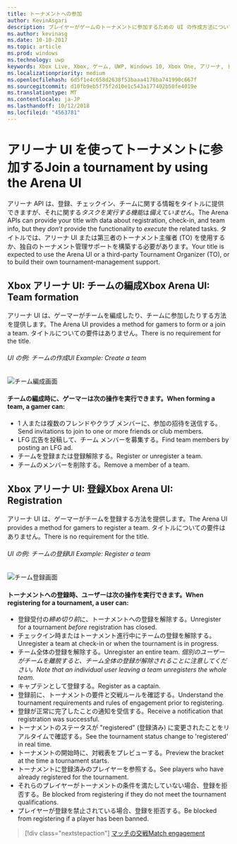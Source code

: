 ```yaml
---
title: トーナメントへの参加
author: KevinAsgari
description: プレイヤーがゲームのトーナメントに参加するための UI の作成方法について説明します。
ms.author: kevinasg
ms.date: 10-10-2017
ms.topic: article
ms.prod: windows
ms.technology: uwp
keywords: Xbox Live, Xbox, ゲーム, UWP, Windows 10, Xbox One, アリーナ, トーナメント, UX
ms.localizationpriority: medium
ms.openlocfilehash: 6d5f1e4c658d2638f53baaa4176ba741990c667f
ms.sourcegitcommit: d10fb9eb5f75f2d10e1c543a177402b50fe4019e
ms.translationtype: MT
ms.contentlocale: ja-JP
ms.lasthandoff: 10/12/2018
ms.locfileid: "4563781"
---
```

# <a name="join-a-tournament-by-using-the-arena-ui"></a><span data-ttu-id="e1480-104">アリーナ UI を使ってトーナメントに参加する</span><span class="sxs-lookup"><span data-stu-id="e1480-104">Join a tournament by using the Arena UI</span></span>

<span data-ttu-id="e1480-105">アリーナ API は、登録、チェックイン、チームに関する情報をタイトルに提供できますが、それに関する*タスクを実行する機能*は*備えていません*。</span><span class="sxs-lookup"><span data-stu-id="e1480-105">The Arena APIs can provide your title with data about registration, check-in, and team info, but they *don’t* provide the functionality to *execute* the related tasks.</span></span> <span data-ttu-id="e1480-106">タイトルでは、アリーナ UI または第三者のトーナメント主催者 (TO) を使用するか、独自のトーナメント管理サポートを構築する必要があります。</span><span class="sxs-lookup"><span data-stu-id="e1480-106">Your title is expected to use the Arena UI or a third-party Tournament Organizer (TO), or to build their own tournament-management support.</span></span>

## <a name="xbox-arena-ui-team-formation"></a><span data-ttu-id="e1480-107">Xbox アリーナ UI: チームの編成</span><span class="sxs-lookup"><span data-stu-id="e1480-107">Xbox Arena UI: Team formation</span></span>

<span data-ttu-id="e1480-108">アリーナ UI は、ゲーマーがチームを編成したり、チームに参加したりする方法を提供します。</span><span class="sxs-lookup"><span data-stu-id="e1480-108">The Arena UI provides a method for gamers to form or a join a team.</span></span> <span data-ttu-id="e1480-109">タイトルについての要件はありません。</span><span class="sxs-lookup"><span data-stu-id="e1480-109">There is no requirement for the title.</span></span>

###### <a name="ui-example-create-a-team"></a><span data-ttu-id="e1480-110">UI の例: チームの作成</span><span class="sxs-lookup"><span data-stu-id="e1480-110">UI Example: Create a team</span></span>

![チーム編成画面](../../images/arena/arena-ux-create-team.png)

#### <a name="when-forming-a-team-a-gamer-can"></a><span data-ttu-id="e1480-112">チームの編成時に、ゲーマーは次の操作を実行できます。</span><span class="sxs-lookup"><span data-stu-id="e1480-112">When forming a team, a gamer can:</span></span>

* <span data-ttu-id="e1480-113">1 人または複数のフレンドやクラブ メンバーに、参加の招待を送信する。</span><span class="sxs-lookup"><span data-stu-id="e1480-113">Send invitations to join to one or more friends or club members.</span></span>
* <span data-ttu-id="e1480-114">LFG 広告を投稿して、チーム メンバーを募集する。</span><span class="sxs-lookup"><span data-stu-id="e1480-114">Find team members by posting an LFG ad.</span></span>
* <span data-ttu-id="e1480-115">チームを登録または登録解除する。</span><span class="sxs-lookup"><span data-stu-id="e1480-115">Register or unregister a team.</span></span>
* <span data-ttu-id="e1480-116">チームのメンバーを削除する。</span><span class="sxs-lookup"><span data-stu-id="e1480-116">Remove a member of a team.</span></span>

## <a name="xbox-arena-ui-registration"></a><span data-ttu-id="e1480-117">Xbox アリーナ UI: 登録</span><span class="sxs-lookup"><span data-stu-id="e1480-117">Xbox Arena UI: Registration</span></span>

<span data-ttu-id="e1480-118">アリーナ UI は、ゲーマーがチームを登録する方法を提供します。</span><span class="sxs-lookup"><span data-stu-id="e1480-118">The Arena UI provides a method for gamers to register a team.</span></span> <span data-ttu-id="e1480-119">タイトルについての要件はありません。</span><span class="sxs-lookup"><span data-stu-id="e1480-119">There is no requirement for the title.</span></span>

###### <a name="ui-example-register-a-team"></a><span data-ttu-id="e1480-120">UI の例: チームの登録</span><span class="sxs-lookup"><span data-stu-id="e1480-120">UI Example: Register a team</span></span>

![チーム登録画面](../../images/arena/arena-ux-register-team.png)

#### <a name="when-registering-for-a-tournament-a-user-can"></a><span data-ttu-id="e1480-122">トーナメントへの登録時、ユーザーは次の操作を実行できます。</span><span class="sxs-lookup"><span data-stu-id="e1480-122">When registering for a tournament, a user can:</span></span>

* <span data-ttu-id="e1480-123">登録受付の*締め切り前*に、トーナメントへの登録を解除する。</span><span class="sxs-lookup"><span data-stu-id="e1480-123">Unregister for a tournament *before* registration has closed.</span></span>
* <span data-ttu-id="e1480-124">チェックイン時またはトーナメント進行中にチームの登録を解除する。</span><span class="sxs-lookup"><span data-stu-id="e1480-124">Unregister a team at check-in or when the tournament is in progress.</span></span>
* <span data-ttu-id="e1480-125">チーム全体の登録を解除する。</span><span class="sxs-lookup"><span data-stu-id="e1480-125">Unregister an entire team.</span></span> *<span data-ttu-id="e1480-126">個別のユーザーがチームを離脱すると、チーム全体の登録が解除されることに注意してください。</span><span class="sxs-lookup"><span data-stu-id="e1480-126">Note that an individual user leaving a team unregisters the whole team.</span></span>*
* <span data-ttu-id="e1480-127">キャプテンとして登録する。</span><span class="sxs-lookup"><span data-stu-id="e1480-127">Register as a captain.</span></span>
* <span data-ttu-id="e1480-128">登録前に、トーナメントの要件と交戦ルールを確認する。</span><span class="sxs-lookup"><span data-stu-id="e1480-128">Understand the tournament requirements and rules of engagement prior to registering.</span></span>
* <span data-ttu-id="e1480-129">登録が正常に完了したことの通知を受信する。</span><span class="sxs-lookup"><span data-stu-id="e1480-129">Receive a notification that registration was successful.</span></span>
* <span data-ttu-id="e1480-130">トーナメントのステータスが "registered" (登録済み) に変更されたことをリアルタイムで確認する。</span><span class="sxs-lookup"><span data-stu-id="e1480-130">See the tournament status change to 'registered' in real time.</span></span>
* <span data-ttu-id="e1480-131">トーナメントの開始時に、対戦表をプレビューする。</span><span class="sxs-lookup"><span data-stu-id="e1480-131">Preview the bracket at the time a tournament starts.</span></span>
* <span data-ttu-id="e1480-132">トーナメントに登録済みのプレイヤーを参照する。</span><span class="sxs-lookup"><span data-stu-id="e1480-132">See players who have already registered for the tournament.</span></span>
* <span data-ttu-id="e1480-133">それらのプレイヤーがトーナメントの条件を満たしていない場合、登録を拒否する。</span><span class="sxs-lookup"><span data-stu-id="e1480-133">Be blocked from registering if they do not meet the tournament qualifications.</span></span>
* <span data-ttu-id="e1480-134">プレイヤーが登録を禁止されている場合、登録を拒否する。</span><span class="sxs-lookup"><span data-stu-id="e1480-134">Be blocked from registering if a player has been banned.</span></span>

> [!div class="nextstepaction"]
> [<span data-ttu-id="e1480-135">マッチの交戦</span><span class="sxs-lookup"><span data-stu-id="e1480-135">Match engagement</span></span>](arena-ux-match-engagement.md)
